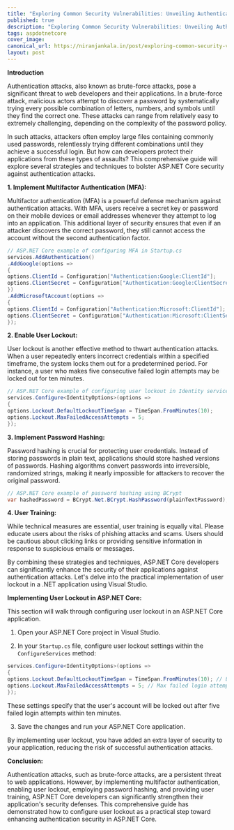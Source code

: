 ```yaml
---
title: "Exploring Common Security Vulnerabilities: Unveiling Authentication Attacks in ASP.NET Core"
published: true
description: "Exploring Common Security Vulnerabilities: Unveiling Authentication Attacks in ASP.NET Core"
tags: aspdotnetcore
cover_image: 
canonical_url: https://niranjankala.in/post/exploring-common-security-vulnerabilities-unveiling-authentication-attacks-in-asp-net-core
layout: post
---
```



**Introduction**

Authentication attacks, also known as brute-force attacks, pose a significant threat to web developers and their applications. In a brute-force attack, malicious actors attempt to discover a password by systematically trying every possible combination of letters, numbers, and symbols until they find the correct one. These attacks can range from relatively easy to extremely challenging, depending on the complexity of the password policy.

In such attacks, attackers often employ large files containing commonly used passwords, relentlessly trying different combinations until they achieve a successful login. But how can developers protect their applications from these types of assaults? This comprehensive guide will explore several strategies and techniques to bolster ASP.NET Core security against authentication attacks.

**1. Implement Multifactor Authentication (MFA):**

Multifactor authentication (MFA) is a powerful defense mechanism against authentication attacks. With MFA, users receive a secret key or password on their mobile devices or email addresses whenever they attempt to log into an application. This additional layer of security ensures that even if an attacker discovers the correct password, they still cannot access the account without the second authentication factor.

```csharp
// ASP.NET Core example of configuring MFA in Startup.cs
services.AddAuthentication()
.AddGoogle(options =>
{
options.ClientId = Configuration["Authentication:Google:ClientId"];
options.ClientSecret = Configuration["Authentication:Google:ClientSecret"];
})
.AddMicrosoftAccount(options =>
{
options.ClientId = Configuration["Authentication:Microsoft:ClientId"];
options.ClientSecret = Configuration["Authentication:Microsoft:ClientSecret"];
});
```

**2. Enable User Lockout:**

User lockout is another effective method to thwart authentication attacks. When a user repeatedly enters incorrect credentials within a specified timeframe, the system locks them out for a predetermined period. For instance, a user who makes five consecutive failed login attempts may be locked out for ten minutes.

```csharp
// ASP.NET Core example of configuring user lockout in Identity services
services.Configure<IdentityOptions>(options =>
{
options.Lockout.DefaultLockoutTimeSpan = TimeSpan.FromMinutes(10);
options.Lockout.MaxFailedAccessAttempts = 5;
});
```

**3. Implement Password Hashing:**

Password hashing is crucial for protecting user credentials. Instead of storing passwords in plain text, applications should store hashed versions of passwords. Hashing algorithms convert passwords into irreversible, randomized strings, making it nearly impossible for attackers to recover the original password.

```csharp
// ASP.NET Core example of password hashing using BCrypt
var hashedPassword = BCrypt.Net.BCrypt.HashPassword(plainTextPassword);
```

**4. User Training:**

While technical measures are essential, user training is equally vital. Please educate users about the risks of phishing attacks and scams. Users should be cautious about clicking links or providing sensitive information in response to suspicious emails or messages.

By combining these strategies and techniques, ASP.NET Core developers can significantly enhance the security of their applications against authentication attacks. Let's delve into the practical implementation of user lockout in a .NET application using Visual Studio.

**Implementing User Lockout in ASP.NET Core:**

This section will walk through configuring user lockout in an ASP.NET Core application.

1. Open your ASP.NET Core project in Visual Studio.

2. In your `Startup.cs` file, configure user lockout settings within the `ConfigureServices` method:

```csharp
services.Configure<IdentityOptions>(options =>
{
options.Lockout.DefaultLockoutTimeSpan = TimeSpan.FromMinutes(10); // Lockout duration
options.Lockout.MaxFailedAccessAttempts = 5; // Max failed login attempts before lockout
});
```

These settings specify that the user's account will be locked out after five failed login attempts within ten minutes.

3. Save the changes and run your ASP.NET Core application.

By implementing user lockout, you have added an extra layer of security to your application, reducing the risk of successful authentication attacks.

**Conclusion:**

Authentication attacks, such as brute-force attacks, are a persistent threat to web applications. However, by implementing multifactor authentication, enabling user lockout, employing password hashing, and providing user training, ASP.NET Core developers can significantly strengthen their application's security defenses. This comprehensive guide has demonstrated how to configure user lockout as a practical step toward enhancing authentication security in ASP.NET Core.
